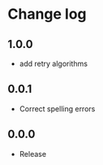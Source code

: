 # Change log
## 1.0.0
 * add retry algorithms

## 0.0.1

 * Correct spelling errors

## 0.0.0

 * Release
